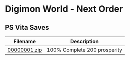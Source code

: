 # Digimon World - Next Order

## PS Vita Saves

| Filename | Description |
|----------|-------------|
| [00000001.zip](00000001.zip) | 100% Complete 200 prosperity  |
